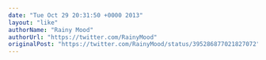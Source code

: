 ```yaml
---
date: "Tue Oct 29 20:31:50 +0000 2013"
layout: "like"
authorName: "Rainy Mood"
authorUrl: "https://twitter.com/RainyMood"
originalPost: "https://twitter.com/RainyMood/status/395286877021827072"
---
```


